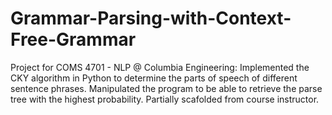 # Grammar-Parsing-with-Context-Free-Grammar
Project for COMS 4701 - NLP @ Columbia Engineering: Implemented the CKY algorithm in Python to determine the parts of speech of different sentence phrases. Manipulated the program to be able to retrieve the parse tree with the highest probability. Partially scafolded from course instructor.

